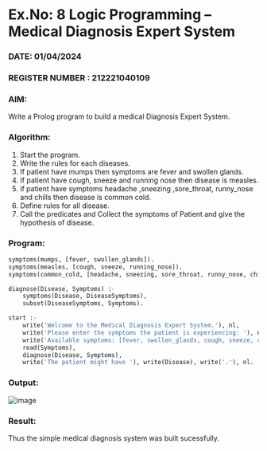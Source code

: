 # Ex.No: 8  Logic Programming –  Medical Diagnosis Expert System
### DATE:  01/04/2024                                                                          
### REGISTER NUMBER : 212221040109
### AIM: 
Write a Prolog program to build a medical Diagnosis Expert System.
###  Algorithm:
1. Start the program.
2. Write the rules for each diseases.
3. If patient have mumps then symptoms are fever and swollen glands.
4. If patient have cough, sneeze and running nose then disease is measles.
5. if patient have symptoms headache ,sneezing ,sore_throat, runny_nose and  chills then disease is common cold.
6. Define rules for all disease.
7. Call the predicates and Collect the symptoms of Patient and give the hypothesis of disease.
        

### Program:
```py
symptoms(mumps, [fever, swollen_glands]).
symptoms(measles, [cough, sneeze, running_nose]).
symptoms(common_cold, [headache, sneezing, sore_throat, runny_nose, chills]).

diagnose(Disease, Symptoms) :-
    symptoms(Disease, DiseaseSymptoms),
    subset(DiseaseSymptoms, Symptoms).

start :-
    write('Welcome to the Medical Diagnosis Expert System.'), nl,
    write('Please enter the symptoms the patient is experiencing: '), nl,
    write('Available symptoms: [fever, swollen_glands, cough, sneeze, running_nose, headache, sore_throat, chills]'), nl,
    read(Symptoms),
    diagnose(Disease, Symptoms),
    write('The patient might have '), write(Disease), write('.'), nl.

```










### Output:
![image](https://github.com/nagaraj6618/AI_Lab_2023-24/assets/127173574/d8e2f7ad-3424-43ea-b7c1-15d6931cf9cf)



### Result:
Thus the simple medical diagnosis system was built sucessfully.
